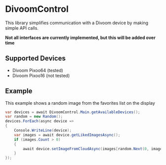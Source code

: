 # DivoomControl
This library simplifies communication with a Divoom device by making simple API calls.

**Not all interfaces are currently implemented, but this will be added over time**

## Supported Devices
- Divoom Pixoo64 (tested)
- Divoom Pixoo16 (not tested)

## Example
This example shows a random image from the favorites list on the display
```csharp
var devices = await DivoomControl.Main.getAvailableDevices();
var random = new Random();
devices.ForEach(async device =>
{
    Console.WriteLine(device);
    var images = await device.getLikedImagesAsync();
    if (images.Count > 0)
    {
        await device.setImageFromCloudAsync(images[random.Next(0, images.Count - 1)].FileId);
    }
});
```